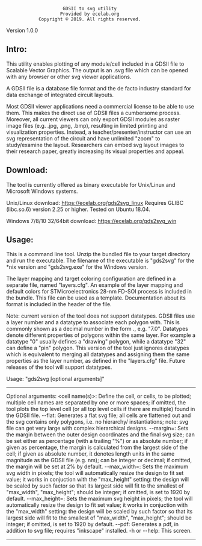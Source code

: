                          GDSII to svg utility
                        Provided by ecelab.org
                Copyright © 2019. All rights reserved.

Version 1.0.0


Intro:
------
This utility enables plotting of any module/cell included in a GDSII file to
Scalable Vector Graphics. The output is an .svg file which can be opened with
any browser or other svg viewer applications.

A GDSII file is a database file format and the de facto industry standard for
data exchange of integrated circuit layouts.

Most GDSII viewer applications need a commercial license to be able to use
them. This makes the direct use of GDSII files a cumbersome process. Moreover,
all current viewers can only export GDSII modules as raster image files (e.g. 
.jpg, .png, .bmp), resulting in limited printing and visualization properties.
Instead, a teacher/presenter/instructor can use an svg representation of the
circuit and have unlimited "zoom" to study/examine the layout. Researchers can
embed svg layout images to their research paper, greatly increasing its visual
properties and appeal.


Download:
---------
The tool is currently offered as binary executable for Unix/Linux and
Microsoft Windows systems.

Unix/Linux download: https://ecelab.org/gds2svg_linux
    Requires GLIBC (libc.so.6) version 2.25 or higher. Tested on Ubuntu 18.04.

Windows 7/8/10 32/64bit download: https://ecelab.org/gds2svg_win


Usage:
------
This is a command line tool. Unzip the bundled file to your target directory
and run the executable. The filename of the executable is "gds2svg" for the
\*nix version and "gds2svg.exe" for the Windows version.

The layer mapping and target coloring configuration are defined in a separate
file, named "layers.cfg". An example of the layer mapping and default colors
for STMicroelectronics 28-nm FD-SOI process is included in the bundle. This
file can be used as a template. Documentation about its format is included
in the header of the file.

Note: current version of the tool does not support datatypes. GDSII files use
a layer number and a datatype to associate each polygon with. This is commonly
shown as a decimal number in the form <layer number>.<datatype>, e.g. "7.0".
Datatypes denote different properties of polygons within the same layer.
For example a datatype "0" usually defines a "drawing" polygon, while a
datatype "32" can define a "pin" polygon. This version of the tool just
ignores datatypes which is equivalent to merging all datatypes and assigning
them the same properties as the layer number, as defined in the "layers.cfg"
file. Future releases of the tool will support datatypes.


Usage: "gds2svg <GDSII filename> [optional arguments]"
_______________________

Optional arguments:
<cell name(s)>:         Define the cell, or cells, to be plotted; multiple cell
                        names are separated by one or more spaces; if omitted,
                        the tool plots the top level cell (or all top level
                        cells if there are multiple) found in the GDSII file.
--flat:                 Generates a flat svg file; all cells are flattened out
                        and the svg contains only polygons, i.e. no hierarchy/
                        instantiations; note: svg file can get very large with
                        complex hierarchical designs.
--margin=<val>:         Sets the margin between the outer design coordinates
                        and the final svg size; can be set either as percentage
                        (with a trailing "%") or as absolute number; if given
                        as percentage, the margin is calculated from the
                        largest side of the cell; if given as absolute number,
                        it denotes length units in the same magnitude as the
                        GDSII file (e.g. nm); can be integer or decimal; if
                        omitted, the margin will be set at 2% by default.
--max_width=<val>:      Sets the maximum svg width in pixels; the tool will
                        automatically resize the design to fit set value; it
                        works in conjuction with the "max_height" setting: the
                        design will be scaled by such factor so that its largest
                        side will fit to the smallest of "max_width",
                        "max_height"; should be integer; if omitted, is set to
                        1920 by default.
--max_height=<val>:     Sets the maximum svg height in pixels; the tool will
                        automatically resize the design to fit set value; it
                        works in conjuction with the "max_width" setting: the
                        design will be scaled by such factor so that its largest
                        side will fit to the smallest of "max_width",
                        "max_height"; should be integer; if omitted, is set to
                        1920 by default.
--pdf:                  Generates a pdf, in addition to svg file; requires
                        "inkscape" installed.
-h or --help:           This screen.
_______________________
